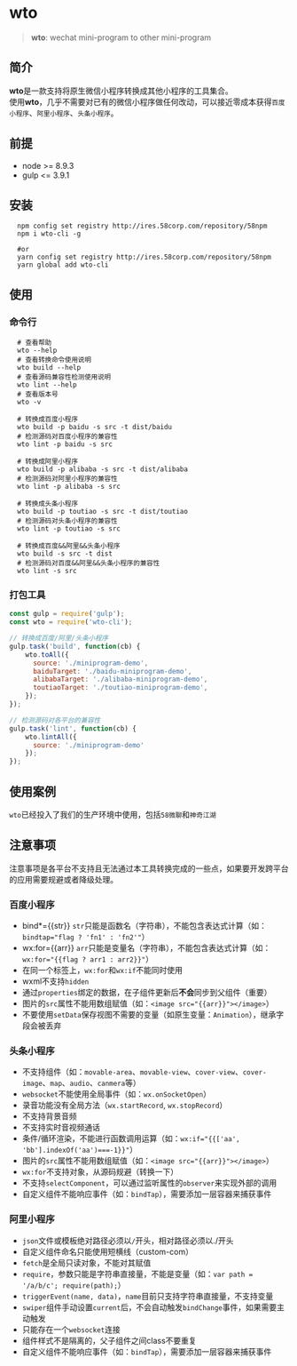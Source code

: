 # wto
> **wto**: wechat mini-program to other mini-program

## 简介
**wto**是一款支持将原生微信小程序转换成其他小程序的工具集合。  
使用**wto**，几乎不需要对已有的微信小程序做任何改动，可以接近零成本获得`百度小程序`、`阿里小程序`、`头条小程序`。

## 前提
- node >= 8.9.3
- gulp <= 3.9.1

## 安装
```shell
  npm config set registry http://ires.58corp.com/repository/58npm
  npm i wto-cli -g

  #or
  yarn config set registry http://ires.58corp.com/repository/58npm
  yarn global add wto-cli
```

## 使用
### 命令行
```shell
  # 查看帮助
  wto --help
  # 查看转换命令使用说明
  wto build --help
  # 查看源码兼容性检测使用说明
  wto lint --help
  # 查看版本号
  wto -v

  # 转换成百度小程序
  wto build -p baidu -s src -t dist/baidu
  # 检测源码对百度小程序的兼容性
  wto lint -p baidu -s src
  
  # 转换成阿里小程序
  wto build -p alibaba -s src -t dist/alibaba
  # 检测源码对阿里小程序的兼容性
  wto lint -p alibaba -s src
  
  # 转换成头条小程序
  wto build -p toutiao -s src -t dist/toutiao
  # 检测源码对头条小程序的兼容性
  wto lint -p toutiao -s src
  
  # 转换成百度&&阿里&&头条小程序
  wto build -s src -t dist
  # 检测源码对百度&&阿里&&头条小程序的兼容性
  wto lint -s src
```

### 打包工具
```javascript
const gulp = require('gulp');
const wto = require('wto-cli');

// 转换成百度/阿里/头条小程序
gulp.task('build', function(cb) {
    wto.toAll({
      source: './miniprogram-demo',
      baiduTarget: './baidu-miniprogram-demo',
      alibabaTarget: './alibaba-miniprogram-demo',
      toutiaoTarget: './toutiao-miniprogram-demo',
    });
});

// 检测源码对各平台的兼容性
gulp.task('lint', function(cb) {
    wto.lintAll({
      source: './miniprogram-demo'
    });
});
```

## 使用案例
`wto`已经投入了我们的生产环境中使用，包括`58微聊`和`神奇江湖`


## 注意事项
注意事项是各平台不支持且无法通过本工具转换完成的一些点，如果要开发跨平台的应用需要规避或者降级处理。

### 百度小程序
- bind*={{str}} `str`只能是函数名（字符串），不能包含表达式计算（如：`bindtap="flag ? 'fn1' : 'fn2'"`）
- wx:for={{arr}}  `arr`只能是变量名（字符串），不能包含表达式计算（如：`wx:for="{{flag ? arr1 : arr2}}"`）
- 在同一个标签上，`wx:for`和`wx:if`不能同时使用
- wxml不支持`hidden`
- 通过`properties`绑定的数据，在子组件更新后**不会**同步到父组件（重要）
- 图片的`src`属性不能用数组赋值（如：`<image src="{{arr}}"></image>`）
- 不要使用`setData`保存视图不需要的变量（如原生变量：`Animation`），继承字段会被丢弃

### 头条小程序
- 不支持组件（如：`movable-area`、`movable-view`、`cover-view`、`cover-image`、`map`、`audio`、`canmera`等）
- `websocket`不能使用全局事件（如：`wx.onSocketOpen`）
- 录音功能没有全局方法（`wx.startRecord`, `wx.stopRecord`）
- 不支持背景音频
- 不支持实时音视频通话
- 条件/循环渲染，不能进行函数调用运算（如：`wx:if="{{['aa', 'bb'].indexOf('aa')===-1}}"`）
- 图片的`src`属性不能用数组赋值（如：`<image src="{{arr}}"></image>`）
- `wx:for`不支持对象，从源码规避（转换一下）
- 不支持`selectComponent`，可以通过监听属性的`observer`来实现外部的调用
- 自定义组件不能响应事件（如：`bindTap`），需要添加一层容器来捕获事件

### 阿里小程序
- `json`文件或模板绝对路径必须以`/`开头，相对路径必须以./开头
- 自定义组件命名只能使用短横线（custom-com）
- `fetch`是全局只读对象，不能对其赋值
- `require`，参数只能是字符串直接量，不能是变量（如：`var path = '/a/b/c'; require(path);`）
- `triggerEvent(name, data)`，`name`目前只支持字符串直接量，不支持变量
- `swiper`组件手动设置`current`后，不会自动触发`bindChange`事件，如果需要主动触发
- 只能存在一个`websocket`连接
- 组件样式不是隔离的，父子组件之间class不要重复
- 自定义组件不能响应事件（如：`bindTap`），需要添加一层容器来捕获事件